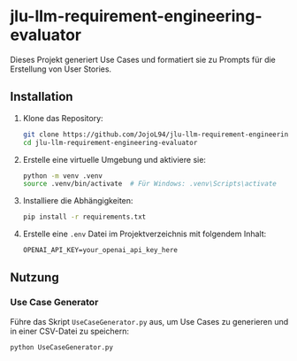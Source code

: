 ﻿# jlu-llm-requirement-engineering-evaluator

Dieses Projekt generiert Use Cases und formatiert sie zu Prompts für die Erstellung von User Stories.

## Installation

1. Klone das Repository:
    ```sh
    git clone https://github.com/JojoL94/jlu-llm-requirement-engineering-evaluator.git
    cd jlu-llm-requirement-engineering-evaluator
    ```

2. Erstelle eine virtuelle Umgebung und aktiviere sie:
    ```sh
    python -m venv .venv
    source .venv/bin/activate  # Für Windows: .venv\Scripts\activate
    ```

3. Installiere die Abhängigkeiten:
    ```sh
    pip install -r requirements.txt
    ```

4. Erstelle eine `.env` Datei im Projektverzeichnis mit folgendem Inhalt:
    ```env
    OPENAI_API_KEY=your_openai_api_key_here
    ```

## Nutzung

### Use Case Generator

Führe das Skript `UseCaseGenerator.py` aus, um Use Cases zu generieren und in einer CSV-Datei zu speichern:
```sh
python UseCaseGenerator.py
